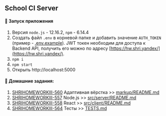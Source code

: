 ## School CI Server

#### 🚀 Запуск приложения

1) Версия `node.js` - 12.16.2, `npm` - 6.14.4
2) Cоздать файл `.env` в корневой папке и добавить значение `AUTH_TOKEN` (пример - [.env.example](.env.example)). JWT токен необходим для доступа к Backend API, получить его можно по адресу [https://hw.shri.yandex/](https://hw.shri.yandex/).
3) `npm i`
4) `npm start`
5) Открыть http://localhost:5000

#### 📄 Домашние задания:
1) [SHRIHOMEWORKIII-560](https://tracker.yandex.ru/SHRIHOMEWORKIII-560) Адаптивная вёрстка  >>  [markup/README.md](markup/README.md) 
2) [SHRIHOMEWORKIII-557](https://tracker.yandex.ru/SHRIHOMEWORKIII-557) Node.js   >>  [src/server/README.md](src/server/README.MD)
3) [SHRIHOMEWORKIII-558](https://tracker.yandex.ru/SHRIHOMEWORKIII-558) React  >>  [src/client/README.md](src/client/README.md)
4) [SHRIHOMEWORKIII-564](https://tracker.yandex.ru/SHRIHOMEWORKIII-564) Тесты  >>  [TESTS.md](TESTS.md)


